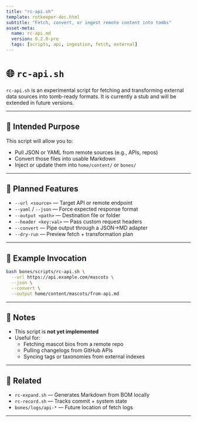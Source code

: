```yaml
---
title: "rc-api.sh"
template: rotkeeper-doc.html
subtitle: "Fetch, convert, or ingest remote content into tombs"
asset-meta:
  name: rc-api.md
  version: 0.2.0-pre
  tags: [scripts, api, ingestion, fetch, external]
---
```


# 🌐 `rc-api.sh`

`rc-api.sh` is an experimental script for fetching and transforming external data sources into tomb-ready formats. It is currently a stub and will be extended in future versions.

---

## 🔮 Intended Purpose

This script will allow you to:

- Pull JSON or YAML from remote sources (e.g., APIs, repos)
- Convert those files into usable Markdown
- Inject or update them into `home/content/` or `bones/`

---

## 🔧 Planned Features

- `--url <source>` — Target API or remote endpoint
- `--yaml` / `--json` — Force expected response format
- `--output <path>` — Destination file or folder
- `--header <key:val>` — Pass custom request headers
- `--convert` — Pipe output through a JSON→MD adapter
- `--dry-run` — Preview fetch + transformation plan

---

## 🧪 Example Invocation

```bash
bash bones/scripts/rc-api.sh \
  --url https://api.example.com/mascots \
  --json \
  --convert \
  --output home/content/mascots/from-api.md
```

---

## 📎 Notes

- This script is **not yet implemented**
- Useful for:
  - Fetching mascot bios from a remote repo
  - Pulling changelogs from GitHub APIs
  - Syncing tags or taxonomies from external indexes

---

## 📌 Related

- `rc-expand.sh` — Generates Markdown from BOM locally
- `rc-record.sh` — Tracks commit + system state
- `bones/logs/api-*` — Future location of fetch logs

---

<!-- Sora Prompt: "A shell script wrapped in a network cable, pinging the clouds for forgotten data. Mascots hover behind a firewall of JSON ghosts, watching the conversion begin." -->

<!-- 🎴 Limerick 1:
There once was an API script,
That fetched from each distant crypt.
With JSON in hand,
It mapped content to sand,
And left local tombs fully equipped.
-->

<!-- 🎴 Limerick 2:
When endpoints would vanish or sway,
rc-api would cheerfully play.
It grabbed every byte,
By day and by night,
So your docs never ran astray.
-->